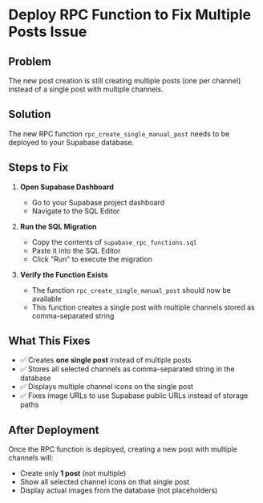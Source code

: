 # Deploy RPC Function to Fix Multiple Posts Issue

## Problem
The new post creation is still creating multiple posts (one per channel) instead of a single post with multiple channels.

## Solution
The new RPC function `rpc_create_single_manual_post` needs to be deployed to your Supabase database.

## Steps to Fix

1. **Open Supabase Dashboard**
   - Go to your Supabase project dashboard
   - Navigate to the SQL Editor

2. **Run the SQL Migration**
   - Copy the contents of `supabase_rpc_functions.sql`
   - Paste it into the SQL Editor
   - Click "Run" to execute the migration

3. **Verify the Function Exists**
   - The function `rpc_create_single_manual_post` should now be available
   - This function creates a single post with multiple channels stored as comma-separated string

## What This Fixes
- ✅ Creates **one single post** instead of multiple posts
- ✅ Stores all selected channels as comma-separated string in the database
- ✅ Displays multiple channel icons on the single post
- ✅ Fixes image URLs to use Supabase public URLs instead of storage paths

## After Deployment
Once the RPC function is deployed, creating a new post with multiple channels will:
- Create only **1 post** (not multiple)
- Show all selected channel icons on that single post
- Display actual images from the database (not placeholders)
